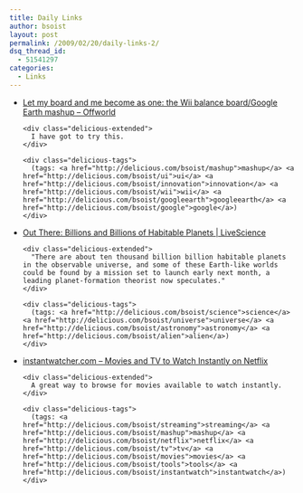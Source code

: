 ```yaml
---
title: Daily Links
author: bsoist
layout: post
permalink: /2009/02/20/daily-links-2/
dsq_thread_id:
  - 51541297
categories:
  - Links
---
```

<ul class="delicious">
  <li>
    <div class="delicious-link">
      <a href="http://www.offworld.com/2009/02/let-my-board-and-me-become-as.html">Let my board and me become as one: the Wii balance board/Google Earth mashup &#8211; Offworld</a>
    </div>
    
    <div class="delicious-extended">
      I have got to try this.
    </div>
    
    <div class="delicious-tags">
      (tags: <a href="http://delicious.com/bsoist/mashup">mashup</a> <a href="http://delicious.com/bsoist/ui">ui</a> <a href="http://delicious.com/bsoist/innovation">innovation</a> <a href="http://delicious.com/bsoist/wii">wii</a> <a href="http://delicious.com/bsoist/googleearth">googleearth</a> <a href="http://delicious.com/bsoist/google">google</a>)
    </div>
  </li>
  
  <li>
    <div class="delicious-link">
      <a href="http://www.livescience.com/space/090219-explanets-life.html">Out There: Billions and Billions of Habitable Planets | LiveScience</a>
    </div>
    
    <div class="delicious-extended">
      "There are about ten thousand billion billion habitable planets in the observable universe, and some of these Earth-like worlds could be found by a mission set to launch early next month, a leading planet-formation theorist now speculates."
    </div>
    
    <div class="delicious-tags">
      (tags: <a href="http://delicious.com/bsoist/science">science</a> <a href="http://delicious.com/bsoist/universe">universe</a> <a href="http://delicious.com/bsoist/astronomy">astronomy</a> <a href="http://delicious.com/bsoist/alien">alien</a>)
    </div>
  </li>
  
  <li>
    <div class="delicious-link">
      <a href="http://instantwatcher.com/">instantwatcher.com &#8211; Movies and TV to Watch Instantly on Netflix</a>
    </div>
    
    <div class="delicious-extended">
      A great way to browse for movies available to watch instantly.
    </div>
    
    <div class="delicious-tags">
      (tags: <a href="http://delicious.com/bsoist/streaming">streaming</a> <a href="http://delicious.com/bsoist/mashup">mashup</a> <a href="http://delicious.com/bsoist/netflix">netflix</a> <a href="http://delicious.com/bsoist/tv">tv</a> <a href="http://delicious.com/bsoist/movies">movies</a> <a href="http://delicious.com/bsoist/tools">tools</a> <a href="http://delicious.com/bsoist/instantwatch">instantwatch</a>)
    </div>
  </li>
</ul>